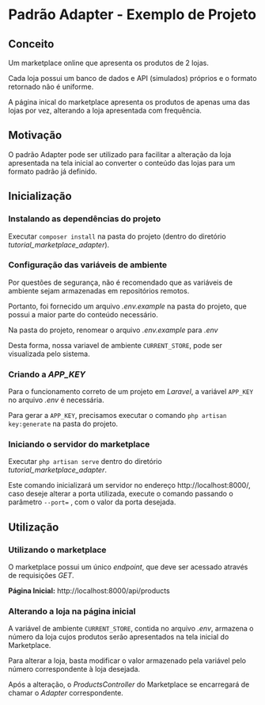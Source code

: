 ﻿# Padrão Adapter - Exemplo de Projeto

## Conceito
Um marketplace online que apresenta os produtos de 2 lojas.

Cada loja possui um banco de dados e API (simulados) próprios e o formato retornado não é uniforme.

A página inical do marketplace apresenta os produtos de apenas uma das lojas por vez, alterando a loja apresentada com frequência.

## Motivação
O padrão Adapter pode ser utilizado para facilitar a alteração da loja apresentada na tela inicial ao converter o conteúdo das lojas para um formato padrão já definido.

## Inicialização
### Instalando as dependências do projeto
Executar `composer install` na pasta do projeto (dentro do diretório _tutorial_marketplace_adapter_).

### Configuração das variáveis de ambiente
Por questões de segurança, não é recomendado que as variáveis de ambiente sejam armazenadas em repositórios remotos. 

Portanto, foi fornecido um arquivo _.env.example_ na pasta do projeto, que possui a maior parte do conteúdo necessário.

Na pasta do projeto, renomear o arquivo _.env.example_ para _.env_

Desta forma, nossa variavel de ambiente `CURRENT_STORE`, pode ser visualizada pelo sistema.

### Criando a _APP_KEY_
Para o funcionamento correto de um projeto em _Laravel_, a variável `APP_KEY` no arquivo _.env_ é necessária. 

Para gerar a `APP_KEY`, precisamos executar o comando `php artisan key:generate` na pasta do projeto.

### Iniciando o servidor do marketplace
Executar `php artisan serve` dentro do diretório _tutorial_marketplace_adapter_.

Este comando inicializará um servidor no endereço http://localhost:8000/, caso deseje alterar a porta utilizada, execute o comando passando o parâmetro `--port=` , com o valor da porta desejada.

## Utilização
### Utilizando o marketplace
O marketplace possui um único  _endpoint_, que deve ser acessado através de requisições _GET_.

**Página Inicial:** http://localhost:8000/api/products 

### Alterando a loja na página inicial
A variável de ambiente `CURRENT_STORE`, contida no arquivo _.env_, armazena o número da loja cujos produtos serão apresentados na tela inicial do Marketplace. 

Para alterar a loja, basta modificar o valor armazenado pela variável pelo número correspondente à loja desejada.

Após a alteração, o _ProductsController_ do Marketplace se encarregará de chamar o _Adapter_ correspondente.
